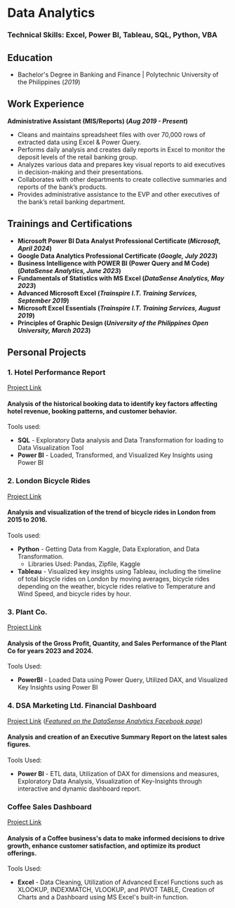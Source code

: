 # Data Analytics

### Technical Skills: Excel, Power BI, Tableau, SQL, Python, VBA

## Education
- Bachelor's Degree in Banking and Finance | Polytechnic University of the Philippines (_2019_)

## Work Experience
**Administrative Assistant (MIS/Reports) (_Aug 2019 - Present_)**
- Cleans and maintains spreadsheet files with over 70,000 rows of extracted data using Excel & 
Power Query.
- Performs daily analysis and creates daily reports in Excel to monitor the deposit levels of the retail banking group.
- Analyzes various data and prepares key visual reports to aid executives in decision-making and their 
presentations.
- Collaborates with other departments to create collective summaries and reports of the bank’s products.
- Provides administrative assistance to the EVP and other executives of the bank’s retail banking department.

## Trainings and Certifications
- **Microsoft Power BI Data Analyst Professional Certificate (_Microsoft, April 2024_)**
- **Google Data Analytics Professional Certificate (_Google, July 2023_)**
- **Business Intelligence with POWER BI (Power Query and M Code) (_DataSense Analytics, June 2023_)**
- **Fundamentals of Statistics with MS Excel (_DataSense Analytics, May 2023_)**
- **Advanced Microsoft Excel (_Trainspire I.T. Training Services, September 2019_)**
- **Microsoft Excel Essentials (_Trainspire I.T. Training Services, August 2019_)**
- **Principles of Graphic Design (_University of the Philippines Open University, March 2023_)**

## Personal Projects

### 1. Hotel Performance Report
[Project Link](https://github.com/colinryanx/Hotel-Performance-Project/blob/main/README.md)

#### Analysis of the historical booking data to identify key factors affecting hotel revenue, booking patterns, and customer behavior.
Tools used:
- **SQL** - Exploratory Data analysis and Data Transformation for loading to Data Visualization Tool
- **Power BI** - Loaded, Transformed, and Visualized Key Insights using Power BI

### 2. London Bicycle Rides
[Project Link](https://github.com/colinryanx/London-Bicycle-Rides/blob/main/README.md)

#### Analysis and visualization of the trend of bicycle rides in London from 2015 to 2016.
Tools used:
- **Python** - Getting Data from Kaggle, Data Exploration, and Data Transformation.
  - Libraries Used: Pandas, Zipfile, Kaggle
- **Tableau** - Visualized key insights using Tableau, including the timeline of total bicycle rides on London by moving averages, bicycle rides depending on the weather, bicycle rides relative to Temperature and Wind Speed, and bicycle rides by hour.

### 3. Plant Co.
[Project Link](https://github.com/colinryanx/Plant-Co/blob/main/README.md)

#### Analysis of the Gross Profit, Quantity, and Sales Performance of the Plant Co for years 2023 and 2024.
Tools Used:
- **PowerBI** - Loaded Data using Power Query, Utilized DAX, and Visualized Key Insights using Power BI

### 4. DSA Marketing Ltd. Financial Dashboard
[Project Link](https://github.com/colinryanx/Financial-Dashboard-DataSenseAnalytics/blob/main/README.md)
(_[Featured on the DataSense Analytics Facebook page](https://www.facebook.com/photo.php?fbid=237583475707496&set=pb.100083675353136.-2207520000&type=3)_)

#### Analysis and creation of an Executive Summary Report on the latest sales figures.
Tools Used:
- **Power BI** - ETL data, Utilization of DAX for dimensions and measures, Exploratory Data Analysis, Visualization of Key-Insights through interactive and dynamic dashboard report.

### Coffee Sales Dashboard
[Project Link](https://github.com/colinryanx/Coffee-Sales/blob/main/README.md)

#### Analysis of a Coffee business's data to make informed decisions to drive growth, enhance customer satisfaction, and optimize its product offerings.
Tools Used:
- **Excel** - Data Cleaning, Utilization of Advanced Excel Functions such as XLOOKUP, INDEXMATCH, VLOOKUP, and PIVOT TABLE, Creation of Charts and a Dashboard using MS Excel's built-in function.
